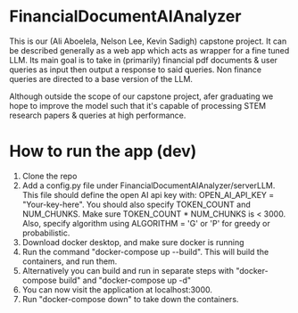 # FinancialDocumentAIAnalyzer
This is our (Ali Aboelela, Nelson Lee, Kevin Sadigh) capstone project. It can be described generally as a web app which acts as wrapper for a fine tuned LLM. Its main goal is to take in (primarily) financial pdf documents &amp; user queries as input then output a response to said queries. Non finance queries are directed to a base version of the LLM.

Although outside the scope of our capstone project, afer graduating we hope to improve the model such that it's capable of processing STEM research papers & queries at high performance. 

# How to run the app (dev)
1. Clone the repo
2. Add a config.py file under FinancialDocumentAIAnalyzer/serverLLM. This file should define the open AI api key with: OPEN_AI_API_KEY = "Your-key-here". You should also specify TOKEN_COUNT and NUM_CHUNKS. Make sure TOKEN_COUNT * NUM_CHUNKS is < 3000. Also, specify algorithm using ALGORITHM = 'G' or 'P' for greedy or probabilistic.
3. Download docker desktop, and make sure docker is running
4. Run the command "docker-compose up --build". This will build the containers, and run them.
5. Alternatively you can build and run in separate steps with "docker-compose build" and "docker-compose up -d"
6. You can now visit the application at localhost:3000.
7. Run "docker-compose down" to take down the containers.
